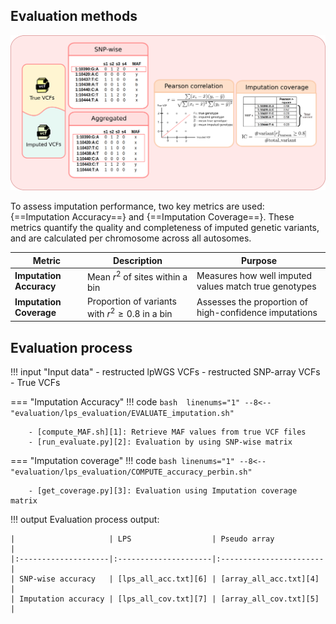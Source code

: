 ## Evaluation methods
![evaluate methods](../assets/img/evaluate_methods.png)

To assess imputation performance, two key metrics are used: {==Imputation Accuracy==} and {==Imputation Coverage==}. These metrics quantify the quality and completeness of imputed genetic variants, and are calculated per chromosome across all autosomes.

| Metric                  | Description                                     | Purpose                                                |
|-------------------------|-------------------------------------------------|--------------------------------------------------------|
| **Imputation Accuracy** | Mean $r^2$ of sites within a bin                 | Measures how well imputed values match true genotypes  |
| **Imputation Coverage** | Proportion of variants with $r^2 \geq 0.8$ in a bin | Assesses the proportion of high-confidence imputations |

## Evaluation process

!!! input "Input data"
    - restructed lpWGS VCFs
    - restructed SNP-array VCFs
    - True VCFs

=== "Imputation Accuracy"
    !!! code
        ```bash  linenums="1"
            --8<-- "evaluation/lps_evaluation/EVALUATE_imputation.sh"
        ``` 

        - [compute_MAF.sh][1]: Retrieve MAF values from true VCF files
        - [run_evaluate.py][2]: Evaluation by using SNP-wise matrix 

=== "Imputation coverage" 
    !!! code
        ```bash linenums="1"
          --8<-- "evaluation/lps_evaluation/COMPUTE_accuracy_perbin.sh"
        ```
        
        - [get_coverage.py][3]: Evaluation using Imputation coverage matrix  

!!! output
    Evaluation process output:
    
    |                     | LPS                  | Pseudo array           |
    |:--------------------|:---------------------|:-----------------------|
    | SNP-wise accuracy   | [lps_all_acc.txt][6] | [array_all_acc.txt][4] |
    | Imputation accuracy | [lps_all_cov.txt][7] | [array_all_cov.txt][5] |

[1]: https://github.com/KTest-VN/lps_paper/blob/main/evaluation/lps_evaluation/bin/compute_MAF.sh
[2]: https://github.com/KTest-VN/lps_paper/blob/main/evaluation/lps_evaluation/bin/run_evaluate.py
[3]: https://github.com/KTest-VN/lps_paper/blob/main/evaluation/lps_evaluation/bin/get_coverage.py
[4]: https://github.com/KTest-VN/lps_paper/blob/main/evaluation/downstream/data/raw_snpwise_accuracy/array_all_acc.txt
[5]: https://github.com/KTest-VN/lps_paper/blob/main/evaluation/downstream/data/raw_snpwise_accuracy/array_all_cov.txt
[6]: https://github.com/KTest-VN/lps_paper/blob/main/evaluation/downstream/data/raw_snpwise_accuracy/lps_all_acc.txt
[7]: https://github.com/KTest-VN/lps_paper/blob/main/evaluation/downstream/data/raw_snpwise_accuracy/lps_all_cov.txt